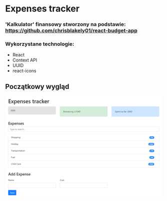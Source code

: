 
# Expenses tracker

### 'Kalkulator' finansowy stworzony na podstawie: https://github.com/chrisblakely01/react-budget-app
### Wykorzystane technologie:

<ul>
    <li>React</li>
    <li>Context API</li>
    <li>UUID</li>
    <li>react-icons</li>
</ul>

## Początkowy wygląd
![image](assets/scr/1.png "1")

